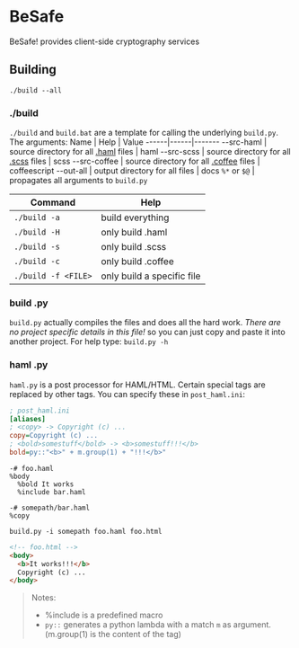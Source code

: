# BeSafe
BeSafe! provides client-side cryptography services

## Building
	./build --all

### ./build
`./build` and `build.bat` are a template for calling the underlying `build.py`.
The arguments:
Name | Help | Value 
------|------|-------
\-\-src-haml | source directory for all [.haml](http://haml.info/) files | haml 
\-\-src-scss | source directory for all [.scss](http://sass-lang.com/) files | scss 
\-\-src-coffee | source directory for all [.coffee](http://coffeescript.org/) files | coffeescript 
\-\-out-all | output directory for all files | docs
`%*` or `$@` | propagates all arguments to `build.py`

Command | Help
--------|-------
`./build -a` | build everything
`./build -H` | only build .haml
`./build -s` | only build .scss
`./build -c` | only build .coffee
`./build -f <FILE>` | only build a specific file

### build .py
`build.py` actually compiles the files and does all the hard work. *There are no project specific details in this file!* so you can just copy and paste it into another project. 
For help type: `build.py -h`

### haml .py
`haml.py` is a post processor for HAML/HTML.
Certain special tags are replaced by other tags.
You can specify these in `post_haml.ini`:
```ini
; post_haml.ini
[aliases]
; <copy> -> Copyright (c) ...
copy=Copyright (c) ...
; <bold>somestuff</bold> -> <b>somestuff!!!</b>
bold=py::"<b>" + m.group(1) + "!!!</b>"
```

```haml
-# foo.haml
%body
  %bold It works
  %include bar.haml
```

```haml
-# somepath/bar.haml
%copy
```

`build.py -i somepath foo.haml foo.html`

```html
<!-- foo.html -->
<body>
  <b>It works!!!</b>
  Copyright (c) ...
</body>
```

> Notes:
> * %include is a predefined macro
> * `py::` generates a python lambda with a match `m` as argument. (m.group(1) is the content of the tag)

